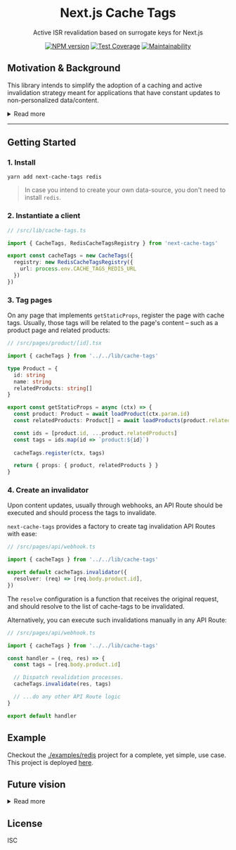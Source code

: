 <div align="center">

# Next.js Cache Tags

Active ISR revalidation based on surrogate keys for Next.js

[![NPM version](https://badge.fury.io/js/next-cache-tags.svg)](https://badge.fury.io/js/next-cache-tags) [![Test Coverage](https://api.codeclimate.com/v1/badges/24784ad6c2db3229d036/test_coverage)](https://codeclimate.com/github/lucasconstantino/next-cache-tags/test_coverage) [![Maintainability](https://api.codeclimate.com/v1/badges/24784ad6c2db3229d036/maintainability)](https://codeclimate.com/github/lucasconstantino/next-cache-tags/maintainability)

</div>

## Motivation & Background

This library intends to simplify the adoption of a caching and active invalidation strategy meant for applications that have constant updates to non-personalized data/content.

<details>
  <summary>Read more</summary>

---

Caching is a must for any serious application. Processing outcomes every time they are requested is not only a waste of resources that can lead to insane costs once user bases grow, it also damages the user experience: poor performance, instability, unreliability, and so on. On the context of web applications, this problem is even bigger as we entirely rely on client/server communication.

Vercel's Next.js is heavily dependent and encouraging of caching. Don't be mistaken: caching doesn't mean you need headers, CDNs, etc: statically built web pages that are served as is, with no further server processing, are perhaps the most aggressive form of caching we have today – and Next.js is a master at it. Anything it can transform into static files, it will.

But, any sort of caching has a huge drawback: it utterly kills dynamicity.

### ♻️ Cache renewal

The only way to overcome the dynamicity loss, is to renew the cache. Putting it simple, it generally means _removing_ a cache so that further requests for that piece of information get dynamically created by the server from scratch – and eventually cached once again. But there are many competing terms and strategies here, so let's bring some clarity:

- **Purge**: means _remove_ or _delete_. Upon a subsequent request, there is simply no cache and the system will naturally hit the server for a fresh data.
- **Invalidate**: means _marking_ the cache as outdated. Upon a subsequent request, there are three usual response behaviors depending on the consumer system needs:
  - Renew: the request goes through, acting like if no cache was there.
  - Stale: the cache is returned, acting like if the cache was valid still.
  - Stale while revalidate: the cached value is returned, but a parallel process goes through to the server, ensuring the cache is eventually renewed for posterior requests.
- **Revalidate**: means actively _recreating_ a cache, even if no consumer requested the data. This is a common strategy on backend in general, when it populates a cache system – often using a Redis store – so that the computed information is promptly available for further operations that may need it.

### ⚡ Fast vs. Fresh 🌱

We want ([and need](https://www.portent.com/blog/analytics/research-site-speed-hurting-everyones-revenue.htm)) websites to be _fast_. As immediate as possible. But, we also want (and need) websites to be _fresh_: outdated content being shown can cause confusion, bugs, and even direct conversion losses. Caching heavily, but renewing the cache immediately when information changes, is the solution; but it isn't an easy one to achieve.

The problem can be narrowed down to this:

> How can one ensure the most amount of **cache hits** possible, while also ensuring the delivery of the **latest available data** possible?

You have probably heard this quote before:

<blockquote>
  <p>There are only two hard things in Computer Science: cache invalidation and naming things.</p>
  –– <cite>Phil Karlton</cite>
</blockquote>

This quote might be controversial, but it summarizes well how much software engineers see this problem's complexity as a consensus.

### ♜ Strategies

There are infinite ways to be smart about the invalidation problem. Different strategies for both caching and for invalidation. Their core concept will usually be: _some data changed on the data store, thus the cache must be renewed_. We'll cover a couple of common options supported by Next.js

#### 1. Static Pages

Next.js will [_always_](https://nextjs.org/docs/advanced-features/automatic-static-optimization) try to prerender pages on build time, and leave them be. On this strategy, the only way to update the pages is by triggering a new build – which is completely fine for small websites, but terrifying when you have thousands of pages based on content that can change regularly.

#### 2. Expiration Time

The easist way possible is also the most widely used one: invalidating the cache on a fixed interval. This is what we know as Time to Live (TTL).

In Next.js, there are two main ways to implement TTL cache:

##### A) `Cache-Control` header:

Either set via [`headers`](https://nextjs.org/docs/api-reference/next.config.js/headers) config on `next.config.js`, or via `res.setHeader` on SSR pages, API Routes, and middlewares.

##### B) `revalidate` on `getStaticProps`:

The [`revalidate`](https://nextjs.org/docs/api-reference/data-fetching/get-static-props#revalidate) return property from `getStaticProps` functions determine the amount in seconds after which the page will be re-generated. That's generally a great solution for data that doesn't change often, such as blog pages, etc.

> Keep in mind that this setting works using `stale-while-revalidate`, meaning that past the number of seconds set here, the first request will _trigger_ a rebuild, while still returning the stale output. Only subsequent requests will benefit from the revalidation.

#### 3. On-demand Revalidation

Since Next.js 12.1 [introduced on-demand Incremental Static Regeneration](https://nextjs.org/blog/next-12-1#on-demand-incremental-static-regeneration-beta), it's now possible to actively rebuild prerendered pages. This is done using the `res.revalidate` method inside API Route handlers. Usually, this means that your data store – a CMS, for instance – will dispatch a request to an API Route in your system (aka a "webhook"), sending as payload some information about the change made to the data, and your API Route will trigger a rebuild to any page that may have being affected by that change.

## The problem

Definiting the exact pages that need rebuild upon specific data changes is a pretty complex thing to do. When you have an ecommerce, for instance, it might be very hard to determine that a product page should be rebuild when the product's price gets updated on your store, but what about other pages where this product might also be shown, such as listing pages, or even other product pages in a "related product" session?

## The solution

Although there are many ways to tackle this kind of problem, one of them has being widely adopted by CDNs and caching layers such as reverse proxies: tagging the cached resource with tags that identify the source data used to generate the cache. Basically, the idea consists of creating a map of tags to cached resources, so that if some data changes, we can resolve which tags were affected, and thus renew every single cached item that was originally generated using that specific data.

The following table showcases a map of cached resources (in our case, pages identified by their pathnames) and the tags used for each resource:

- Given that there are 3 products in the system,
- Given that "Product One" is related to "Product Two"
- Given that all products are listed in the home-page

| Resource\Tag     | `products` | `product:1` | `product:2` | `product:3` | `home` |
| ---------------- | ---------- | ----------- | ----------- | ----------- | ------ |
| `/product-one`   | ✅         | ✅          | ✅          | ❌          | ❌     |
| `/product-two`   | ✅         | ✅          | ✅          | ❌          | ❌     |
| `/product-three` | ✅         | ❌          | ❌          | ✅          | ❌     |
| `/`              | ✅         | ✅          | ✅          | ✅          | ✅     |

- Invalidating `product:1` tag would re-render pages `/product-one`, `/product-two`, and `/`
- Invalidating `product:2` tag would re-render pages `/product-one`, `/product-two`, and `/`
- Invalidating `product:3` tag would re-render pages `/product-three` and `/`
- Invalidating `products` would re-render all pages
- Invalidating `home` tag would re-render page `/` only

> [Fastly](https://docs.fastly.com/en/guides/working-with-surrogate-keys) has a CDN well know for early supporting this technique for invalidation, and is a great source for understanding the concepts around it. While other CDNs do support it, some have being way behind in this matter for ages, such as AWS's CloudFront. In fact, [Varnish Cache](http://varnish-cache.org/) (not a scam! just an ugly website...) open-source project was perhaps the first to provide such feature, and Fastly being build on top of it is what brings it to that CDN.

## This library

`next-cache-tags` introduces a way to use the same strategy, but instead of depending on a reverse-proxy/CDN, it achieves that by using Next.js ISR to re-render pages statically upon data changes.

This library provides a [Redis](./src/lib/registry/redis.ts) based data-source, but you can create any other adaptor so long as it implements [`CacheTagsRegistry`](./src/lib/registry/type.ts) interface.

</details>

---

## Getting Started

### 1. Install

```shell
yarn add next-cache-tags redis
```

> In case you intend to create your own data-source, you don't need to install `redis`.

### 2. Instantiate a client

```ts
// /src/lib/cache-tags.ts

import { CacheTags, RedisCacheTagsRegistry } from 'next-cache-tags'

export const cacheTags = new CacheTags({
  registry: new RedisCacheTagsRegistry({
    url: process.env.CACHE_TAGS_REDIS_URL
  })
})
```

### 3. Tag pages

On any page that implements `getStaticProps`, register the page with cache tags. Usually, those tags will be related to the page's content – such as a product page and related products:

```ts
// /src/pages/product/[id].tsx

import { cacheTags } from '../../lib/cache-tags'

type Product = {
  id: string
  name: string
  relatedProducts: string[]
}

export const getStaticProps = async (ctx) => {
  const product: Product = await loadProduct(ctx.param.id)
  const relatedProducts: Product[] = await loadProducts(product.relatedProducts)

  const ids = [product.id, ...product.relatedProducts]
  const tags = ids.map(id => `product:${id}`)
  
  cacheTags.register(ctx, tags)

  return { props: { product, relatedProducts } }
}
```

### 4. Create an invalidator

Upon content updates, usually through webhooks, an API Route should be executed and should process the tags to invalidate.

`next-cache-tags` provides a factory to create tag invalidation API Routes with ease:

```ts
// /src/pages/api/webhook.ts

import { cacheTags } from '../../lib/cache-tags'

export default cacheTags.invalidator({
  resolver: (req) => [req.body.product.id],
})
```

The `resolve` configuration is a function that receives the original request, and should resolve to the list of cache-tags to be invalidated.

Alternatively, you can execute such invalidations manually in any API Route:

```ts
// /src/pages/api/webhook.ts

import { cacheTags } from '../../lib/cache-tags'

const handler = (req, res) => {
  const tags = [req.body.product.id]

  // Dispatch revalidation processes.
  cacheTags.invalidate(res, tags)

  // ...do any other API Route logic
}

export default handler
```

## Example

Checkout the [./examples/redis](./examples/redis/) project for a complete, yet simple, use case. This project is deployed [here](https://next-cache-tags-redis-example.vercel.app/alphabet).

## Future vision

<details>
  <summary>Read more</summary>

I expect that eventually Next.js will provide an API for tagging pages. As of data-source for the cache-tags registry, it could the same storage where it stores rendered pages (S3 bucket? Probably...). Alternatively, it could integrate with [Edge Config](https://vercel.com/docs/concepts/edge-network/edge-config) for ultimate availability and performance on writting/reading from the cache-tags registry.

I can imagine that this could become as simple as adding an extra property to the returned object from `getStaticProps`. Something on these lines:

```ts
// /src/pages/products.tsx

export const getStaticProps = async () => {
  const products = await loadProducts()
  const tags = products.map(product => product.id)

  return {
    tags,
    props: {
      products
    }
  }
}
```

</details>

## License

ISC
